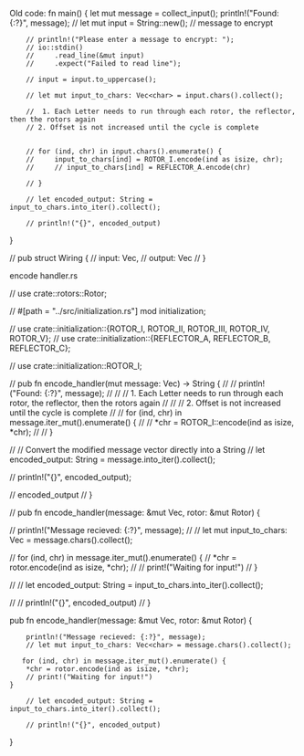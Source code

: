 Old code:
fn main() {
        let mut message = collect_input();
        println!("Found: {:?}", message);
        // let mut input = String::new(); // message to encrypt

        // println!("Please enter a message to encrypt: ");
        // io::stdin()
        //     .read_line(&mut input)
        //     .expect("Failed to read line");

        // input = input.to_uppercase();

        // let mut input_to_chars: Vec<char> = input.chars().collect();

        //  1. Each Letter needs to run through each rotor, the reflector, then the rotors again
        // 2. Offset is not increased until the cycle is complete

        
        // for (ind, chr) in input.chars().enumerate() {
        //     input_to_chars[ind] = ROTOR_I.encode(ind as isize, chr);
        //     // input_to_chars[ind] = REFLECTOR_A.encode(chr)
            
        // }

        // let encoded_output: String = input_to_chars.into_iter().collect();

        // println!("{}", encoded_output)
     
}

// pub struct Wiring {
//     input: Vec<char>,
//     output: Vec<char>
// }













encode handler.rs

// use crate::rotors::Rotor;

// #[path = "../src/initialization.rs"] mod initialization;

// use crate::initialization::{ROTOR_I, ROTOR_II, ROTOR_III, ROTOR_IV, ROTOR_V};
// use crate::initialization::{REFLECTOR_A, REFLECTOR_B, REFLECTOR_C};

// use crate::initialization::ROTOR_I;


// pub fn encode_handler(mut message: Vec<char>) -> String {
//         // println!("Found: {:?}", message);
//         // //  1. Each Letter needs to run through each rotor, the reflector, then the rotors again
//         // // 2. Offset is not increased until the cycle is complete
//         // for (ind, chr) in message.iter_mut().enumerate() {
//         //     *chr = ROTOR_I::encode(ind as isize, *chr); 
//         // }

//     // Convert the modified message vector directly into a String
//         let encoded_output: String = message.into_iter().collect();

//         println!("{}", encoded_output);

//         encoded_output
// }

// pub fn encode_handler(message: &mut Vec<char>, rotor: &mut Rotor) {
        
//         println!("Message recieved: {:?}", message);
//         // let mut input_to_chars: Vec<char> = message.chars().collect();
        
//        for (ind, chr) in message.iter_mut().enumerate() {
//         *chr = rotor.encode(ind as isize, *chr);
//         // print!("Waiting for input!")
//     }

//         // let encoded_output: String = input_to_chars.into_iter().collect();

//         // println!("{}", encoded_output)
// }






pub fn encode_handler(message: &mut Vec<char>, rotor: &mut Rotor) {
        
        println!("Message recieved: {:?}", message);
        // let mut input_to_chars: Vec<char> = message.chars().collect();
        
       for (ind, chr) in message.iter_mut().enumerate() {
        *chr = rotor.encode(ind as isize, *chr);
        // print!("Waiting for input!")
    }

        // let encoded_output: String = input_to_chars.into_iter().collect();

        // println!("{}", encoded_output)
}

